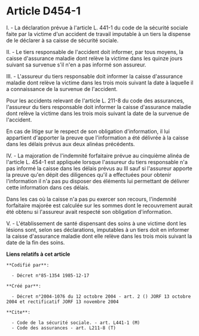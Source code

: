 # Article D454-1

I. - La déclaration prévue à l'article L. 441-1 du code de la sécurité sociale faite par la victime d'un accident de travail
imputable à un tiers la dispense de le déclarer à sa caisse de sécurité sociale.

II. - Le tiers responsable de l'accident doit informer, par tous moyens, la caisse d'assurance maladie dont relève la victime
dans les quinze jours suivant sa survenue s'il n'en a pas informé son assureur.

III. - L'assureur du tiers responsable doit informer la caisse d'assurance maladie dont relève la victime dans les trois mois
suivant la date à laquelle il a connaissance de la survenue de l'accident.

Pour les accidents relevant de l'article L. 211-8 du code des assurances, l'assureur du tiers responsable doit informer la
caisse d'assurance maladie dont relève la victime dans les trois mois suivant la date de la survenue de l'accident.

En cas de litige sur le respect de son obligation d'information, il lui appartient d'apporter la preuve que l'information a
été délivrée à la caisse dans les délais prévus aux deux alinéas précédents.

IV. - La majoration de l'indemnité forfaitaire prévue au cinquième alinéa de l'article L. 454-1 est appliquée lorsque
l'assureur du tiers responsable n'a pas informé la caisse dans les délais prévus au III sauf si l'assureur apporte la preuve
qu'en dépit des diligences qu'il a effectuées pour obtenir l'information il n'a pas pu disposer des éléments lui permettant
de délivrer cette information dans ces délais.

Dans les cas où la caisse n'a pas pu exercer son recours, l'indemnité forfaitaire majorée est calculée sur les sommes dont le
recouvrement aurait été obtenu si l'assureur avait respecté son obligation d'information.

V. - L'établissement de santé dispensant des soins à une victime dont les lésions sont, selon ses déclarations, imputables à
un tiers doit en informer la caisse d'assurance maladie dont elle relève dans les trois mois suivant la date de la fin des
soins.

**Liens relatifs à cet article**

	**Codifié par**:

	  - Décret n°85-1354 1985-12-17

	**Créé par**:

	  - Décret n°2004-1076 du 12 octobre 2004 - art. 2 () JORF 13 octobre 2004 et rectificatif JORF 13 novembre 2004

	**Cite**:

	  - Code de la sécurité sociale. - art. L441-1 (M)
	  - Code des assurances - art. L211-8 (T)
